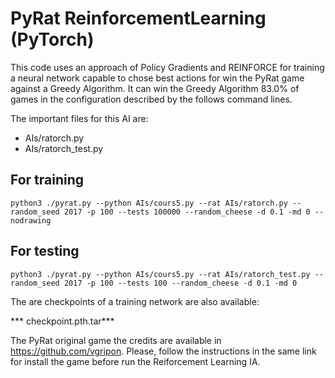 # PyRat ReinforcementLearning (PyTorch)

This code uses an approach of Policy Gradients and REINFORCE for training a neural network capable to chose best actions for win the PyRat game against a Greedy Algorithm. It can win the Greedy Algorithm 83.0% of games in the configuration described by the follows command lines.

The important files for this AI are:
- AIs/ratorch.py
- AIs/ratorch_test.py 

## For training
```
python3 ./pyrat.py --python AIs/cours5.py --rat AIs/ratorch.py --random_seed 2017 -p 100 --tests 100000 --random_cheese -d 0.1 -md 0 --nodrawing
```

## For testing
```
python3 ./pyrat.py --python AIs/cours5.py --rat AIs/ratorch_test.py --random_seed 2017 -p 100 --tests 100 --random_cheese -d 0.1 -md 0
```
The are checkpoints of a training network are also available:

*** checkpoint.pth.tar***




The PyRat original game the credits are available in https://github.com/vgripon. Please, follow the instructions in the same link for install the game before run the Reiforcement Learning IA.
